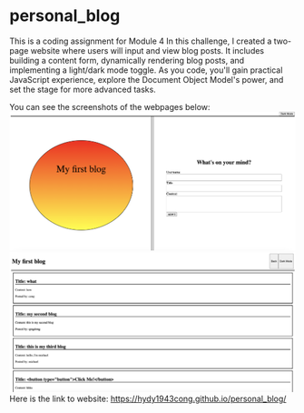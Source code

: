 # personal_blog
This is a coding assignment for Module 4
In this challenge, I created a two-page website where users will input and view blog posts. It includes building a content form, dynamically rendering blog posts, and implementing a light/dark mode toggle. As you code, you'll gain practical JavaScript experience, explore the Document Object Model's power, and set the stage for more advanced tasks.

You can see the screenshots of the webpages below:
![alt text](assets/img/MainPageDemo.png)
![alt text](assets/img/BlogPageDemo.png)
Here is the link to website: https://hydy1943cong.github.io/personal_blog/
